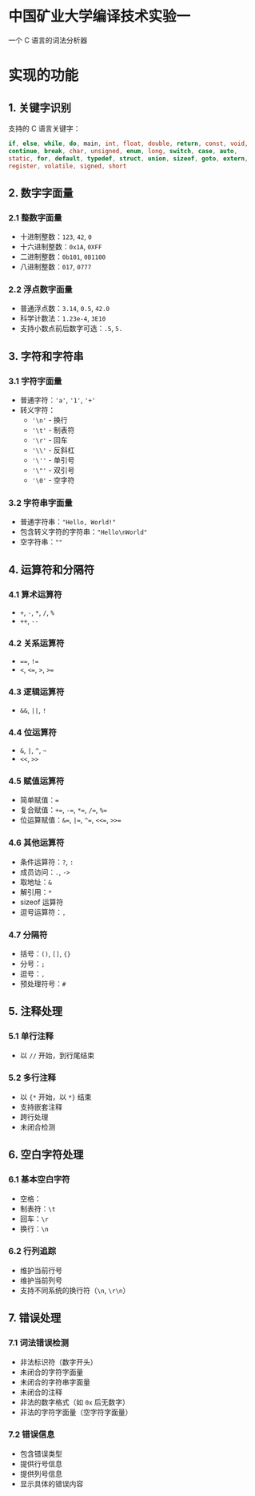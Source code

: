 # 中国矿业大学编译技术实验一

一个 C 语言的词法分析器

# 实现的功能

## 1. 关键字识别

支持的 C 语言关键字：

```c
if, else, while, do, main, int, float, double, return, const, void,
continue, break, char, unsigned, enum, long, switch, case, auto,
static, for, default, typedef, struct, union, sizeof, goto, extern,
register, volatile, signed, short
```

## 2. 数字字面量

### 2.1 整数字面量

- 十进制整数：`123`, `42`, `0`
- 十六进制整数：`0x1A`, `0XFF`
- 二进制整数：`0b101`, `0B1100`
- 八进制整数：`017`, `0777`

### 2.2 浮点数字面量

- 普通浮点数：`3.14`, `0.5`, `42.0`
- 科学计数法：`1.23e-4`, `3E10`
- 支持小数点前后数字可选：`.5`, `5.`

## 3. 字符和字符串

### 3.1 字符字面量

- 普通字符：`'a'`, `'1'`, `'+'`
- 转义字符：
  - `'\n'` - 换行
  - `'\t'` - 制表符
  - `'\r'` - 回车
  - `'\\'` - 反斜杠
  - `'\''` - 单引号
  - `'\"'` - 双引号
  - `'\0'` - 空字符

### 3.2 字符串字面量

- 普通字符串：`"Hello, World!"`
- 包含转义字符的字符串：`"Hello\nWorld"`
- 空字符串：`""`

## 4. 运算符和分隔符

### 4.1 算术运算符

- `+`, `-`, `*`, `/`, `%`
- `++`, `--`

### 4.2 关系运算符

- `==`, `!=`
- `<`, `<=`, `>`, `>=`

### 4.3 逻辑运算符

- `&&`, `||`, `!`

### 4.4 位运算符

- `&`, `|`, `^`, `~`
- `<<`, `>>`

### 4.5 赋值运算符

- 简单赋值：`=`
- 复合赋值：`+=`, `-=`, `*=`, `/=`, `%=`
- 位运算赋值：`&=`, `|=`, `^=`, `<<=`, `>>=`

### 4.6 其他运算符

- 条件运算符：`?`, `:`
- 成员访问：`.`, `->`
- 取地址：`&`
- 解引用：`*`
- sizeof 运算符
- 逗号运算符：`,`

### 4.7 分隔符

- 括号：`()`, `[]`, `{}`
- 分号：`;`
- 逗号：`,`
- 预处理符号：`#`

## 5. 注释处理

### 5.1 单行注释

- 以 `//` 开始，到行尾结束

### 5.2 多行注释

- 以 `{*` 开始，以 `*}` 结束
- 支持嵌套注释
- 跨行处理
- 未闭合检测

## 6. 空白字符处理

### 6.1 基本空白字符

- 空格：` `
- 制表符：`\t`
- 回车：`\r`
- 换行：`\n`

### 6.2 行列追踪

- 维护当前行号
- 维护当前列号
- 支持不同系统的换行符（`\n`, `\r\n`）

## 7. 错误处理

### 7.1 词法错误检测

- 非法标识符（数字开头）
- 未闭合的字符字面量
- 未闭合的字符串字面量
- 未闭合的注释
- 非法的数字格式（如 `0x` 后无数字）
- 非法的字符字面量（空字符字面量）

### 7.2 错误信息

- 包含错误类型
- 提供行号信息
- 提供列号信息
- 显示具体的错误内容
